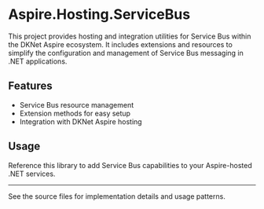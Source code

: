# Aspire.Hosting.ServiceBus

This project provides hosting and integration utilities for Service Bus within the DKNet Aspire ecosystem. It includes
extensions and resources to simplify the configuration and management of Service Bus messaging in .NET applications.

## Features

- Service Bus resource management
- Extension methods for easy setup
- Integration with DKNet Aspire hosting

## Usage

Reference this library to add Service Bus capabilities to your Aspire-hosted .NET services.

---

See the source files for implementation details and usage patterns.
